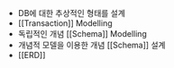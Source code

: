 - DB에 대한 추상적인 형태를 설계
- [[Transaction]] Modelling
- 독립적인 개념 [[Schema]] Modelling
- 개념적 모델을 이용한 개념 [[Schema]] 설계
- [[ERD]]
